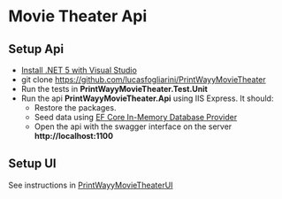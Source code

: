 # Movie Theater Api

## Setup Api

- [Install .NET 5 with Visual Studio](https://docs.microsoft.com/en-us/dotnet/core/install/windows?tabs=net50#install-with-visual-studio)
- git clone https://github.com/lucasfogliarini/PrintWayyMovieTheater
- Run the tests in **PrintWayyMovieTheater.Test.Unit**
- Run the api **PrintWayyMovieTheater.Api** using IIS Express. It should:
  - Restore the packages.
  - Seed data using [EF Core In-Memory Database Provider](https://docs.microsoft.com/en-au/ef/core/providers/in-memory/?tabs=vs)
  - Open the api with the swagger interface on the server **http://localhost:1100**
  
## Setup UI
See instructions in [PrintWayyMovieTheaterUI](https://github.com/lucasfogliarini/PrintWayyMovieTheaterUI)
